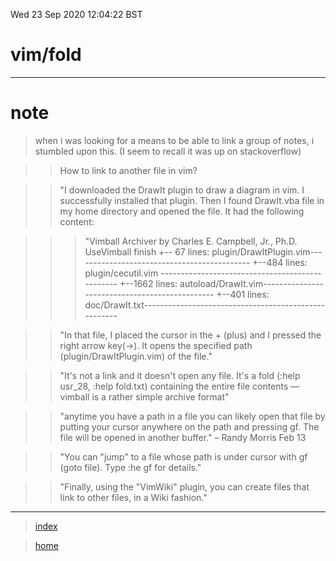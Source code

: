 Wed 23 Sep 2020 12:04:22 BST

# vim/fold

___

# note

> when i was looking for a means to be able to link a group of notes, i stumbled upon this. (I seem to recall it was up on stackoverflow)

>> How to link to another file in vim?

>> "I downloaded the DrawIt plugin to draw a diagram in vim. I successfully installed that plugin. Then I found DrawIt.vba file in my home directory and opened the file. It had the following content:

>>> "Vimball Archiver by Charles E. Campbell, Jr., Ph.D.
 UseVimball
 finish
 +-- 67 lines: plugin/DrawItPlugin.vim--------------------------------------------
 +--484 lines: plugin/cecutil.vim ------------------------------------------------
 +--1662 lines: autoload/DrawIt.vim-----------------------------------------------
 +--401 lines: doc/DrawIt.txt-----------------------------------------------------

>> "In that file, I placed the cursor in the + (plus) and I pressed the right arrow key(->). It opens the specified path (plugin/DrawItPlugin.vim) of the file."

>> "It's not a link and it doesn't open any file. It's a fold (:help usr_28, :help fold.txt) containing the entire file contents — vimball is a rather simple archive format"

>> "anytime you have a path in a file you can likely open that file by putting your cursor anywhere on the path and pressing gf. The file will be opened in another buffer." – Randy Morris Feb 13 

>> "You can "jump" to a file whose path is under cursor with gf (goto file). Type :he gf for details."

>> "Finally, using the "VimWiki" plugin, you can create files that link to other files, in a Wiki fashion."

___

> [index](./index-file.md)

> [home](./home.md)
